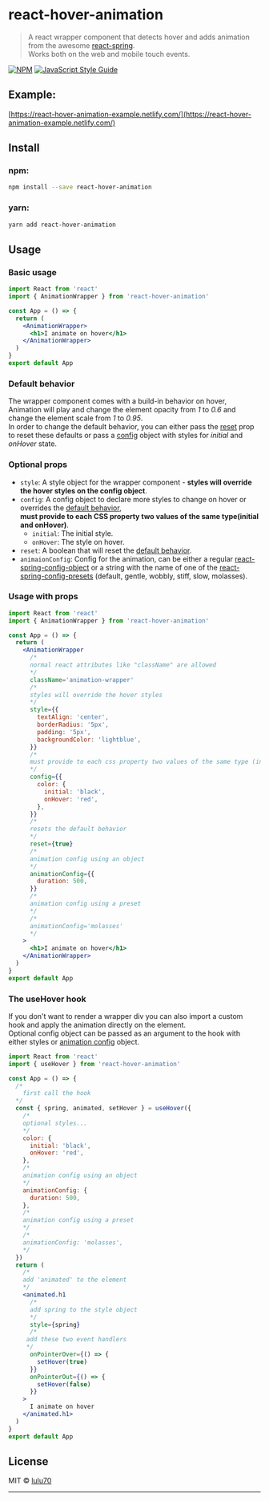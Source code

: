# react-hover-animation

> A react wrapper component that detects hover and adds animation from the awesome [react-spring](https://www.react-spring.io/).<br/>
> Works both on the web and mobile touch events.

[![NPM](https://img.shields.io/npm/v/react-hover-animation.svg)](https://www.npmjs.com/package/react-hover-animation) [![JavaScript Style Guide](https://img.shields.io/badge/code_style-standard-brightgreen.svg)](https://standardjs.com)

## Example:

[https://react-hover-animation-example.netlify.com/](https://react-hover-animation-example.netlify.com/)

## Install

### npm:

```bash
npm install --save react-hover-animation
```

### yarn:

```bash
yarn add react-hover-animation
```

## Usage

### Basic usage

```jsx
import React from 'react'
import { AnimationWrapper } from 'react-hover-animation'

const App = () => {
  return (
    <AnimationWrapper>
      <h1>I animate on hover</h1>
    </AnimationWrapper>
  )
}
export default App
```

### Default behavior

The wrapper component comes with a build-in behavior on hover,
Animation will play and change the element opacity from _1_ to _0.6_ and change the element scale from _1_ to _0.95_.<br>
In order to change the default behavior, you can either pass the [reset](#reset) prop to reset these defaults or pass a [config](#config) object with styles for _initial_ and _onHover_ state.

### Optional props

- `style`: A style object for the wrapper component - **styles will override the hover styles on the config object**.
- <span id="config">`config`</span>: A config object to declare more styles to change on hover or overrides the [default behavior](#default-behavior),<br>
  **must provide to each CSS property two values of the same type(initial and onHover)**.
  - `initial`: The initial style.
  - `onHover`: The style on hover.
- <span id="reset">`reset`</span>: A boolean that will reset the [default behavior](#default-behavior).
- <span id="animation-config">`animaionConfig`</span>: Config for the animation, can be either a regular [react-spring-config-object](https://www.react-spring.io/docs/hooks/api/#configs) or a string with the name of one of the [react-spring-config-presets](https://www.react-spring.io/docs/hooks/api/#presets) (default, gentle, wobbly, stiff, slow, molasses).

### Usage with props

```jsx
import React from 'react'
import { AnimationWrapper } from 'react-hover-animation'

const App = () => {
  return (
    <AnimationWrapper
      /* 
      normal react attributes like "className" are allowed 
      */
      className='animation-wrapper'
      /* 
      styles will override the hover styles 
      */
      style={{
        textAlign: 'center',
        borderRadius: '5px',
        padding: '5px',
        backgroundColor: 'lightblue',
      }}
      /* 
      must provide to each css property two values of the same type (initial and onHover)  
      */
      config={{
        color: {
          initial: 'black',
          onHover: 'red',
        },
      }}
      /* 
      resets the default behavior  
      */
      reset={true}
      /* 
      animation config using an object 
      */
      animationConfig={{
        duration: 500,
      }}
      /* 
      animation config using a preset
      */
      /* 
      animationConfig='molasses'
      */
    >
      <h1>I animate on hover</h1>
    </AnimationWrapper>
  )
}
export default App
```

### The useHover hook

If you don't want to render a wrapper div you can also import a custom hook and apply the animation directly on the element.<br>
Optional config object can be passed as an argument to the hook with either styles or [animation config](#animation-config) object.

```jsx
import React from 'react'
import { useHover } from 'react-hover-animation'

const App = () => {
  /* 
    first call the hook
  */
  const { spring, animated, setHover } = useHover({
    /* 
    optional styles...
    */
    color: {
      initial: 'black',
      onHover: 'red',
    },
    /* 
    animation config using an object 
    */
    animationConfig: {
      duration: 500,
    },
    /* 
    animation config using a preset
    */
    /* 
    animationConfig: 'molasses',
    */
  })
  return (
    /* 
    add 'animated' to the element
    */
    <animated.h1
      /* 
      add spring to the style object
      */
      style={spring}
      /* 
     add these two event handlers
     */
      onPointerOver={() => {
        setHover(true)
      }}
      onPointerOut={() => {
        setHover(false)
      }}
    >
      I animate on hover
    </animated.h1>
  )
}
export default App
```

## License

MIT © [lulu70](https://github.com/lulu70)

---
